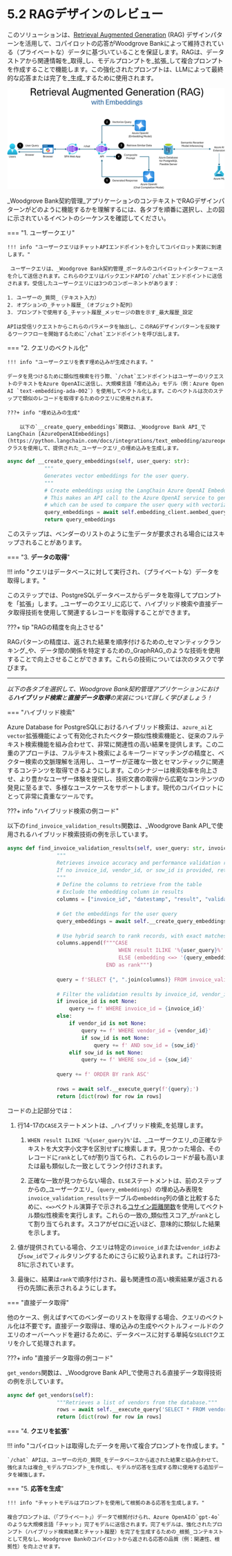# 5.2 RAGデザインのレビュー

このソリューションは、[Retrieval Augmented Generation](https://learn.microsoft.com/azure/ai-studio/concepts/retrieval-augmented-generation#how-does-rag-work) (RAG) デザインパターンを活用して、コパイロットの応答がWoodgrove Bankによって維持されている（プライベートな）データに基づいていることを保証します。RAGは、データストアから関連情報を_取得_し、モデルプロンプトを_拡張_して複合プロンプトを作成することで機能します。この強化されたプロンプトは、LLMによって最終的な応答または完了を_生成_するために使用されます。

![RAGデザインパターン](../img/rag-design-pattern.png)

_Woodgrove Bank契約管理_アプリケーションのコンテキストでRAGデザインパターンがどのように機能するかを理解するには、各タブを順番に選択し、上の図に示されているイベントのシーケンスを確認してください。

=== "1. ユーザークエリ"

    !!! info "ユーザークエリはチャットAPIエンドポイントを介してコパイロット実装に到達します。"
    
     ユーザークエリは、_Woodgrove Bank契約管理_ポータルのコパイロットインターフェースを介して送信されます。これらのクエリはバックエンドAPIの`/chat`エンドポイントに送信されます。受信したユーザークエリには3つのコンポーネントがあります：
         
    1. ユーザーの_質問_（テキスト入力）
    2. オプションの_チャット履歴_（オブジェクト配列）
    3. プロンプトで使用する_チャット履歴_メッセージの数を示す_最大履歴_設定

    APIは受信リクエストからこれらのパラメータを抽出し、このRAGデザインパターンを反映するワークフローを開始するために`/chat`エンドポイントを呼び出します。

=== "2. クエリのベクトル化"

    !!! info "ユーザークエリを表す埋め込みが生成されます。"
    
    データを見つけるために類似性検索を行う際、`/chat`エンドポイントはユーザーのリクエストのテキストをAzure OpenAIに送信し、大規模言語「埋め込み」モデル（例：Azure Open AI `text-embedding-ada-002`）を使用してベクトル化します。このベクトルは次のステップで類似のレコードを取得するためのクエリに使用されます。

    ???+ info "埋め込みの生成"

        以下の`__create_query_embeddings`関数は、_Woodgrove Bank API_でLangChain [AzureOpenAIEmbeddings](https://python.langchain.com/docs/integrations/text_embedding/azureopenai/)クラスを使用して、提供された_ユーザークエリ_の埋め込みを生成します。

```python linenums="1" title="src/api/app/functions/chat_functions.py"
async def __create_query_embeddings(self, user_query: str):
            """
            Generates vector embeddings for the user query.
            """
            # Create embeddings using the LangChain Azure OpenAI Embeddings client
            # This makes an API call to the Azure OpenAI service to generate embeddings,
            # which can be used to compare the user query with vectorized data in the database.
            query_embeddings = await self.embedding_client.aembed_query(user_query)
            return query_embeddings
```

このステップは、ベンダーのリストのように生データが要求される場合にはスキップされることがあります。

=== "3. **データの取得**"

!!! info "クエリはデータベースに対して実行され、（プライベートな）データを取得します。"

このステップでは、PostgreSQLデータベースからデータを取得してプロンプトを「拡張」します。_ユーザーのクエリ_に応じて、ハイブリッド検索や直接データ取得技術を使用して関連するレコードを取得することができます。

???+ tip "RAGの精度を向上させる"

RAGパターンの精度は、返された結果を順序付けるための_セマンティックランキング_や、データ間の関係を特定するための_GraphRAG_のような技術を使用することで向上させることができます。これらの技術については次のタスクで学びます。

---

_以下の各タブを選択して、Woodgrove Bank契約管理アプリケーションにおける**ハイブリッド検索**と**直接データ取得**の実装について詳しく学びましょう！_

=== "ハイブリッド検索"

Azure Database for PostgreSQLにおけるハイブリッド検索は、`azure_ai`と`vector`拡張機能によって有効化されたベクター類似性検索機能と、従来のフルテキスト検索機能を組み合わせて、非常に関連性の高い結果を提供します。この二重のアプローチは、フルテキスト検索によるキーワードマッチングの精度と、ベクター検索の文脈理解を活用し、ユーザーが正確な一致とセマンティックに関連するコンテンツを取得できるようにします。このシナジーは検索効率を向上させ、より豊かなユーザー体験を提供し、技術文書の取得から広範なコンテンツの発見に至るまで、多様なユースケースをサポートします。現代のコパイロットにとって非常に貴重なツールです。

???+ info "ハイブリッド検索の例コード"

以下の`find_invoice_validation_results`関数は、_Woodgrove Bank API_で使用されるハイブリッド検索技術の例を示しています。

```python linenums="1" title="src/api/app/functions/chat_functions.py"
async def find_invoice_validation_results(self, user_query: str, invoice_id: int = None, vendor_id: int = None, sow_id: int = None):
                """
                Retrieves invoice accuracy and performance validation results similar to the user query for specified invoice, vendor, or SOW.
                If no invoice_id, vendor_id, or sow_id is provided, return all similar validation results.
                """
                # Define the columns to retrieve from the table
                # Exclude the embedding column in results
                columns = ["invoice_id", "datestamp", "result", "validation_passed"]
        
                # Get the embeddings for the user query
                query_embeddings = await self.__create_query_embeddings(user_query)
        
                # Use hybrid search to rank records, with exact matches ranked highest
                columns.append(f"""CASE
                                    WHEN result ILIKE '%{user_query}%' THEN 0
                                    ELSE (embedding <=> '{query_embeddings}')::real
                                END as rank""")
                
                query = f'SELECT {", ".join(columns)} FROM invoice_validation_results'
        
                # Filter the validation results by invoice_id, vendor_id, or sow_id, if provided
                if invoice_id is not None:
                    query += f' WHERE invoice_id = {invoice_id}'
                else:
                    if vendor_id is not None:
                        query += f' WHERE vendor_id = {vendor_id}'
                        if sow_id is not None:
                            query += f' AND sow_id = {sow_id}'
                    elif sow_id is not None:
                        query += f' WHERE sow_id = {sow_id}'
        
                query += f' ORDER BY rank ASC'
        
                rows = await self.__execute_query(f'{query};')
                return [dict(row) for row in rows]
```

コードの上記部分では：

1. 行14-17の`CASE`ステートメントは、_ハイブリッド検索_を処理します。

   1. `WHEN result ILIKE '%{user_query}%'`は、_ユーザークエリ_の正確なテキストを大文字小文字を区別せずに検索します。見つかった場合、そのレコードに`rank`として`0`が割り当てられ、これらのレコードが最も高いまたは最も類似した一致としてランク付けされます。

   2. 正確な一致が見つからない場合、`ELSE`ステートメントは、前のステップからの_ユーザークエリ_（`query_embeddings`）の埋め込み表現を`invoice_validation_results`テーブルの`embedding`列の値と比較するために、`<=>`ベクトル演算子で示される[コサイン距離関数](https://learn.microsoft.com/azure/postgresql/flexible-server/how-to-use-pgvector#cosine_distance)を使用してベクトル類似性検索を実行します。これらの一致の_類似性スコア_が`rank`として割り当てられます。スコアがゼロに近いほど、意味的に類似した結果を示します。

2. 値が提供されている場合、クエリは特定の`invoice_id`または`vendor_id`および`sow_id`でフィルタリングするためにさらに絞り込まれます。これは行73-81に示されています。

3. 最後に、結果は`rank`で順序付けされ、最も関連性の高い検索結果が返される行の先頭に表示されるようにします。

=== "直接データ取得"

他のケース、例えばすべてのベンダーのリストを取得する場合、クエリのベクトル化は不要です。直接データ取得は、埋め込みの生成やベクトルフィールドのクエリのオーバーヘッドを避けるために、データベースに対する単純な`SELECT`クエリを介して処理されます。

???+ info "直接データ取得の例コード"

`get_vendors`関数は、_Woodgrove Bank API_で使用される直接データ取得技術の例を示しています。

```python linenums="1" title="src/api/app/functions/chat_functions.py"
async def get_vendors(self):
                """Retrieves a list of vendors from the database."""
                rows = await self.__execute_query('SELECT * FROM vendors;')
                return [dict(row) for row in rows]
```

=== "4. **クエリを拡張**"

!!! info "コパイロットは取得したデータを用いて複合プロンプトを作成します。"

    `/chat` APIは、ユーザーの元の_質問_をデータベースから返された結果と組み合わせて、強化または複合_モデルプロンプト_を作成し、モデルが応答を生成する際に使用する追加データを補強します。

=== "5. **応答を生成**"

    !!! info "チャットモデルはプロンプトを使用して根拠のある応答を生成します。"
    
    複合プロンプトは、（「プライベート」）データで根拠付けられ、Azure OpenAIの`gpt-4o`のような大規模言語「チャット」完了モデルに送信されます。完了モデルは、強化されたプロンプト（ハイブリッド検索結果とチャット履歴）を完了を生成するための_根拠_コンテキストとして見なし、Woodgrove Bankのコパイロットから返される応答の品質（例：関連性、根拠性）を向上させます。
